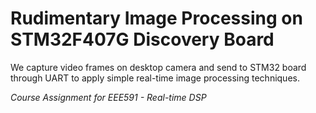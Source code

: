 # Rudimentary Image Processing on STM32F407G Discovery Board

We capture video frames on desktop camera and send to STM32 board through UART to apply simple real-time image processing techniques.

*Course Assignment for EEE591 - Real-time DSP*
